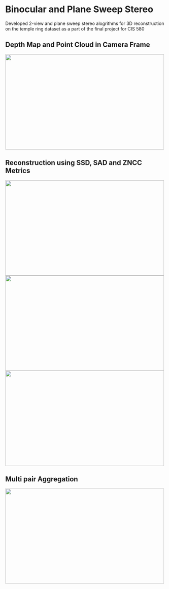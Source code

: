 # Binocular and Plane Sweep Stereo


Developed 2-view and plane sweep stereo alogrithms for 3D reconstruction on the temple ring dataset as a part of the final project for CIS 580

## Depth Map and Point Cloud in Camera Frame
<img src="https://user-images.githubusercontent.com/46754269/196008380-53879e1c-e36a-48c5-afb1-b5e9ccdc0743.png" width="500" height="300">

## Reconstruction using SSD, SAD and ZNCC Metrics
<img src="https://user-images.githubusercontent.com/46754269/196008420-fa9e914f-daf8-47f5-8b2f-c7a90154159a.png" width="500" height="300"> <img src="https://user-images.githubusercontent.com/46754269/196008426-ed9dca6f-e25b-43ff-b2b2-c33592b51d1a.png" width="500" height="300"> <img src="https://user-images.githubusercontent.com/46754269/196008434-bae162f2-7655-4304-a956-a2559879c069.png" width="500" height="300"> 

## Multi pair Aggregation
<img src="https://user-images.githubusercontent.com/46754269/196008512-4fbf5b21-319e-41c1-903f-0997d1984092.png" width="500" height="300">


